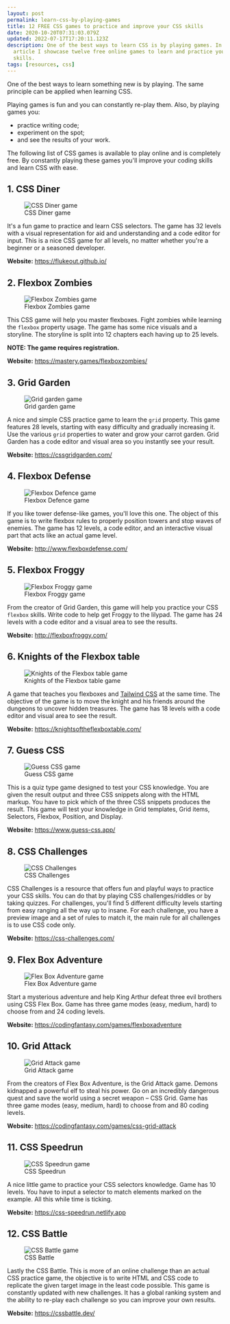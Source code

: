 ```yaml
---
layout: post
permalink: learn-css-by-playing-games
title: 12 FREE CSS games to practice and improve your CSS skills
date: 2020-10-20T07:31:03.079Z
updated: 2022-07-17T17:20:11.123Z
description: One of the best ways to learn CSS is by playing games. In this
  article I showcase twelve free online games to learn and practice your CSS
  skills.
tags: [resources, css]
---
```


One of the best ways to learn something new is by playing. The same principle can be applied when learning CSS.

Playing games is fun and you can constantly re-play them. Also, by playing games you:

* practice writing code;
* experiment on the spot;
* and see the results of your work.

The following list of CSS games is available to play online and is completely free. By constantly playing these games you'll improve your coding skills and learn CSS with ease. 

## 1. CSS Diner

<figure>
  <img class="shadow" src="/images/resources/css-diner.jpg" alt="CSS Diner game" loading="lazy" />
  <figcaption>CSS Diner game</figcaption>
</figure>

It's a fun game to practice and learn CSS selectors. The game has 32 levels with a visual representation for aid and understanding and a code editor for input. This is a nice CSS game for all levels, no matter whether you're a beginner or a seasoned developer.

**Website:** <https://flukeout.github.io/>

## 2. Flexbox Zombies

<figure>
  <img class="shadow" src="/images/resources/flexbox-zombies.jpg" alt="Flexbox Zombies game" loading="lazy" />
  <figcaption>Flexbox Zombies game</figcaption>
</figure>

This CSS game will help you master flexboxes. Fight zombies while learning the `flexbox` property usage. The game has some nice visuals and a storyline. The storyline is split into 12 chapters each having up to 25 levels.

**NOTE: The game requires registration.**

**Website:** <https://mastery.games/flexboxzombies/>

## 3. Grid Garden

<figure>
  <img class="shadow" src="/images/resources/gridgarden.jpg" alt="Grid garden game" loading="lazy" />
  <figcaption>Grid garden game</figcaption>
</figure>

A nice and simple CSS practice game to learn the `grid` property. This game features 28 levels, starting with easy difficulty and gradually increasing it. Use the various `grid` properties to water and grow your carrot garden. Grid Garden has a code editor and visual area so you instantly see your result.

**Website:** <https://cssgridgarden.com/>

## 4. Flexbox Defense

<figure>
  <img class="shadow" src="/images/resources/flexbox-defence.jpg" alt="Flexbox Defence game" loading="lazy" />
  <figcaption>Flexbox Defence game</figcaption>
</figure>

If you like tower defense-like games, you'll love this one. The object of this game is to write flexbox rules to properly position towers and stop waves of enemies. The game has 12 levels, a code editor, and an interactive visual part that acts like an actual game level.

**Website:** <http://www.flexboxdefense.com/>

## 5. Flexbox Froggy

<figure>
  <img class="shadow" src="/images/resources/flexbox-froggy.jpg" alt="Flexbox Froggy game" loading="lazy" />
  <figcaption>Flexbox Froggy game</figcaption>
</figure>

From the creator of Grid Garden, this game will help you practice your CSS `flexbox` skills. Write code to help get Froggy to the lilypad. The game has 24 levels with a code editor and a visual area to see the results.

**Website:** <http://flexboxfroggy.com/>

## 6. Knights of the Flexbox table

<figure>
  <img class="shadow" src="/images/resources/knightsoftheflexboxtable.png" alt="Knights of the Flexbox table game" loading="lazy" />
  <figcaption>Knights of the Flexbox table game</figcaption>
</figure>

A game that teaches you flexboxes and [Tailwind CSS](https://tailwindcss.com/) at the same time. The objective of the game is to move the knight and his friends around the dungeons to uncover hidden treasures. The game has 18 levels with a code editor and visual area to see the result.

**Website:** <https://knightsoftheflexboxtable.com/>

## 7. Guess CSS

<figure>
  <img class="shadow" src="/images/resources/guess-css.png" alt="Guess CSS game" loading="lazy" />
  <figcaption>Guess CSS game</figcaption>
</figure>

This is a quiz type game designed to test your CSS knowledge. You are given the result output and three CSS snippets along with the HTML markup. You have to pick which of the three CSS snippets produces the result. This game will test your knowledge in Grid templates, Grid items, Selectors, Flexbox, Position, and Display.

**Website:** <https://www.guess-css.app/>

## 8. CSS Challenges

<figure>
  <img class="shadow" src="/images/resources/csschallenges.png" alt="CSS Challenges" loading="lazy" />
  <figcaption>CSS Challenges</figcaption>
</figure>

CSS Challenges is a resource that offers fun and playful ways to practice your CSS skills. You can do that by playing CSS challenges/riddles or by taking quizzes. For challenges, you'll find 5 different difficulty levels starting from easy ranging all the way up to insane. For each challenge, you have a preview image and a set of rules to match it, the main rule for all challenges is to use CSS code only.

**Website:** <https://css-challenges.com/>

## 9. Flex Box Adventure

<figure>
  <img class="shadow" src="/images/resources/flex-box-adventure.png" alt="Flex Box Adventure game" loading="lazy">
  <figcaption>Flex Box Adventure game</figcaption>
</figure>

Start a mysterious adventure and help King Arthur defeat three evil brothers using CSS Flex Box. Game has three game modes (easy, medium, hard) to choose from and 24 coding levels.

**Website:** <https://codingfantasy.com/games/flexboxadventure>

## 10. Grid Attack

<figure>
  <img class="shadow" src="/images/resources/grid-attack.png" alt="Grid Attack game" loading="lazy">
  <figcaption>Grid Attack game</figcaption>
</figure>

From the creators of Flex Box Adventure, is the Grid Attack game. Demons kidnapped a powerful elf to steal his power. Go on an incredibly dangerous quest and save the world using a secret weapon – CSS Grid. Game has three game modes (easy, medium, hard) to choose from and 80 coding levels.

**Website:** <https://codingfantasy.com/games/css-grid-attack>

## 11. CSS Speedrun

<figure>
  <img class="shadow" src="/images/resources/css-speedrun.png" alt="CSS Speedrun game" loading="lazy">
  <figcaption>CSS Speedrun</figcaption>
</figure>

A nice little game to practice your CSS selectors knowledge. Game has 10 levels. You have to input a selector to match elements marked on the example. All this while time is ticking.

**Website:** <https://css-speedrun.netlify.app>

## 12. CSS Battle

<figure>
  <img class="shadow" src="/images/resources/cssbattle.jpg" alt="CSS Battle game" loading="lazy">
  <figcaption>CSS Battle</figcaption>
</figure>

Lastly the CSS Battle. This is more of an online challenge than an actual CSS practice game, the objective is to write HTML and CSS code to replicate the given target image in the least code possible. This game is constantly updated with new challenges. It has a global ranking system and the ability to re-play each challenge so you can improve your own results.

**Website:** <https://cssbattle.dev/>